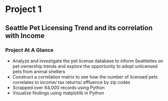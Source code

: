 # Project 1
## Seattle Pet Licensing Trend and its correlation with Income
### Project At A Glance
- Analyze and investigate the pet license database to inform Seattleites on pet ownership trends and explore the opportunity to adopt unlicensed pets from animal shelters
- Construct a correlation matrix to see how the number of licensed pets correlates to income/ tax returns/ affluence by zip codes
- Scrapped over 64,000 records using Python 
- Visualize findings using matplotlib in Python
